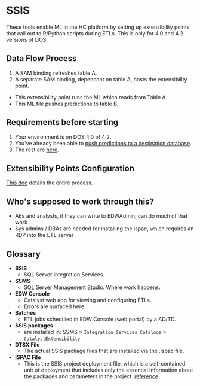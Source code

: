 # SSIS

These tools enable ML in the HC platform by setting up extensibility points that call out to R/Python scripts during ETLs. This is only for 4.0 and 4.2 versions of DOS.

## Data Flow Process

1. A SAM binding refreshes table A.
2. A separate SAM binding, dependant on table A, hosts the extensibility point.
  - This extensibility point runs the ML which reads from Table A.
  - This ML file pushes predictions to table B.

## Requirements before starting

1. Your environment is on DOS 4.0 of 4.2.
2. You've already been able to [push predictions to a destination database](https://docs.healthcare.ai/articles/site_only/deploy_model.html).
3. The rest are [here](https://github.com/HealthCatalyst/SSIS/blob/master/R%20Extensibility%20Instructions.md#requirements).

## Extensibility Points Configuration

[This doc](https://github.com/HealthCatalyst/SSIS/blob/master/R%20Extensibility%20Instructions.md) details the entire process.

## Who's supposed to work through this?

- AEs and analysts, if they can write to EDWAdmin, can do much of that work
- Sys admins / DBAs are needed for installing the ispac, which requires an RDP into the ETL server

## Glossary

- **SSIS**
    + SQL Server Integration Services.
- **SSMS**
    + SQL Server Management Studio. Where work happens.
- **EDW Console**
    + Catalyst web app for viewing and configuring ETLs.
    + Errors are surfaced here.
- **Batches**
    + ETL jobs scheduled in EDW Console (web portal) by a AD/TD.
- **SSIS packages**
    + are installed in: SSMS > `Integration Services Catalogs` > `CatalystExtensibility`
- **DTSX File**
    + The actual SSIS package files that are installed via the .ispac file.
- **ISPAC File**
    + This is the SSIS project deployment file, which is a self-contained unit of deployment that includes only the essential information about the packages and parameters in the project. [reference](https://docs.microsoft.com/en-us/sql/integration-services/packages/deploy-integration-services-ssis-projects-and-packages)
